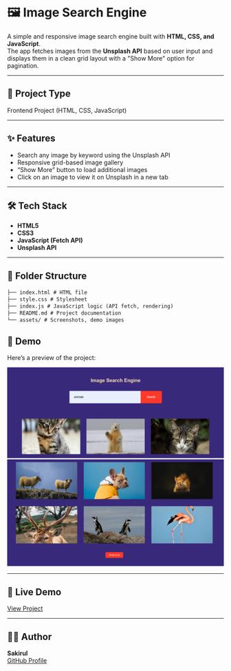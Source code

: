 # 🖼️ Image Search Engine

A simple and responsive image search engine built with **HTML, CSS, and JavaScript**.  
The app fetches images from the **Unsplash API** based on user input and displays them in a clean grid layout with a "Show More" option for pagination.

---

## 🚀 Project Type
Frontend Project (HTML, CSS, JavaScript)

---

## ✨ Features
- Search any image by keyword using the Unsplash API
- Responsive grid-based image gallery
- “Show More” button to load additional images
- Click on an image to view it on Unsplash in a new tab

---

## 🛠️ Tech Stack
- **HTML5**
- **CSS3**
- **JavaScript (Fetch API)**
- **Unsplash API**

---

## 📂 Folder Structure
```
├── index.html # HTML file
├── style.css # Stylesheet
├── index.js # JavaScript logic (API fetch, rendering)
├── README.md # Project documentation
└── assets/ # Screenshots, demo images
```

## 📸 Demo
Here’s a preview of the project:  

![Demo Screenshot](./assets/photo1.png)
![Demo Screenshot](./assets/photo2.png)

---

## 🔗 Live Demo
[View Project](https://sk-sakirul.github.io/Image-Search-Engine/)

---

## 👨‍💻 Author
**Sakirul**  
[GitHub Profile](https://github.com/Sk-Sakirul)